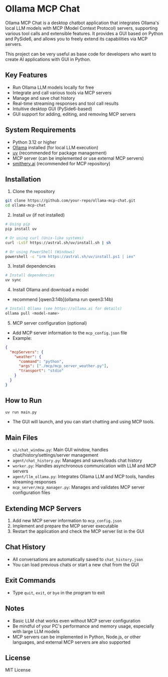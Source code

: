 # Ollama MCP Chat

Ollama MCP Chat is a desktop chatbot application that integrates Ollama's local LLM models with MCP (Model Context Protocol) servers, supporting various tool calls and extensible features. It provides a GUI based on Python and PySide6, and allows you to freely extend its capabilities via MCP servers.

This project can be very useful as base code for developers who want to create AI applications with GUI in Python.

## Key Features

- Run Ollama LLM models locally for free
- Integrate and call various tools via MCP servers
- Manage and save chat history
- Real-time streaming responses and tool call results
- Intuitive desktop GUI (PySide6-based)
- GUI support for adding, editing, and removing MCP servers

## System Requirements

- Python 3.12 or higher
- [Ollama](https://ollama.ai) installed (for local LLM execution)
- [uv](https://github.com/astral-sh/uv) (recommended for package management)
- MCP server (can be implemented or use external MCP servers)
- [smithery.ai](https://smithery.ai) (recommended for MCP repository)

## Installation

1. Clone the repository
```bash
git clone https://github.com/your-repo/ollama-mcp-chat.git
cd ollama-mcp-chat
```

2. Install uv (if not installed)
```bash
# Using pip
pip install uv

# Or using curl (Unix-like systems)
curl -LsSf https://astral.sh/uv/install.sh | sh

# Or using PowerShell (Windows)
powershell -c "irm https://astral.sh/uv/install.ps1 | iex"
```

3. Install dependencies
```bash
# Install dependencies
uv sync
```

4. Install Ollama and download a model
- recommend [qwen3:14b](ollama run qwen3:14b)
```bash
# Install Ollama (see https://ollama.ai for details)
ollama pull <model-name>
```

5. MCP server configuration (optional)
- Add MCP server information to the `mcp_config.json` file
- Example:
```json
{
  "mcpServers": {
    "weather": {
      "command": "python",
      "args": ["./mcp/mcp_server_weather.py"],
      "transport": "stdio"
    }
  }
}
```

## How to Run

```bash
uv run main.py
```
- The GUI will launch, and you can start chatting and using MCP tools.

## Main Files

- `ui/chat_window.py`: Main GUI window, handles chat/history/settings/server management
- `agent/chat_history.py`: Manages and saves/loads chat history
- `worker.py`: Handles asynchronous communication with LLM and MCP servers
- `agent/llm_ollama.py`: Integrates Ollama LLM and MCP tools, handles streaming responses
- `mcp_server/mcp_manager.py`: Manages and validates MCP server configuration files

## Extending MCP Servers

1. Add new MCP server information to `mcp_config.json`
2. Implement and prepare the MCP server executable
3. Restart the application and check the MCP server list in the GUI

## Chat History

- All conversations are automatically saved to `chat_history.json`
- You can load previous chats or start a new chat from the GUI

## Exit Commands

- Type `quit`, `exit`, or `bye` in the program to exit

## Notes

- Basic LLM chat works even without MCP server configuration
- Be mindful of your PC's performance and memory usage, especially with large LLM models
- MCP servers can be implemented in Python, Node.js, or other languages, and external MCP servers are also supported

## License

MIT License
